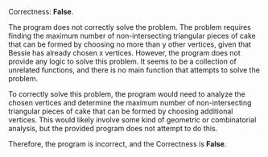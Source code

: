 Correctness: **False**.

The program does not correctly solve the problem. The problem requires finding the maximum number of non-intersecting triangular pieces of cake that can be formed by choosing no more than y other vertices, given that Bessie has already chosen x vertices. However, the program does not provide any logic to solve this problem. It seems to be a collection of unrelated functions, and there is no main function that attempts to solve the problem.

To correctly solve this problem, the program would need to analyze the chosen vertices and determine the maximum number of non-intersecting triangular pieces of cake that can be formed by choosing additional vertices. This would likely involve some kind of geometric or combinatorial analysis, but the provided program does not attempt to do this.

Therefore, the program is incorrect, and the Correctness is **False**.